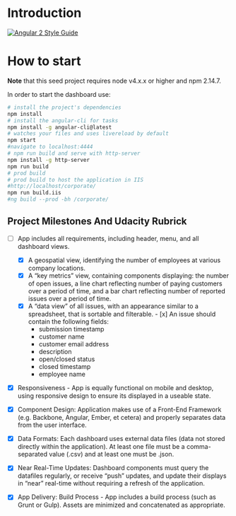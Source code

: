 # Introduction

[![Angular 2 Style Guide](https://mgechev.github.io/angular2-style-guide/images/badge.svg)](https://angular.io/styleguide)

# How to start

**Note** that this seed project requires node v4.x.x or higher and npm 2.14.7.


In order to start the dashboard use:

```bash
# install the project's dependencies
npm install
# install the angular-cli for tasks
npm install -g angular-cli@latest
# watches your files and uses livereload by default
npm start
#navigate to localhost:4444 
# npm run build and serve with http-server
npm install -g http-server
npm run build
# prod build
# prod build to host the application in IIS
#http://localhost/corporate/
npm run build.iis
#ng build --prod -bh /corporate/

```


## Project Milestones And Udacity Rubrick
 - [ ] App includes all requirements, including header, menu, and all dashboard views.
   - [x] A geospatial view, identifying the number of employees at various company locations.
   - [x] A “key metrics” view, containing components displaying: the number of open issues, a line chart reflecting number of paying  customers over a period of time, and a bar chart reflecting number of reported issues over a period of time.
   - [x] A “data view” of all issues, with an appearance similar to a spreadsheet, that is sortable and filterable.
         - [x] An issue should contain the following fields:
  		- submission timestamp
  		- customer name
  		- customer email address
  		- description
  		- open/closed status
  		- closed timestamp
  		- employee name
 - [x] Responsiveness - App is equally functional on mobile and desktop, using responsive design to ensure its displayed in a useable state.
 - [x] Component Design: Application makes use of a Front-End Framework (e.g. Backbone, Angular, Ember, et cetera) and properly separates data from the user interface.
 - [x] Data Formats: Each dashboard uses external data files (data not stored directly within the application). At least one file must be a comma-separated value (.csv) and at least one must be .json.
 - [x] Near Real-Time Updates: Dashboard components must query the datafiles regularly, or receive “push” updates, and update their displays in “near” real-time without requiring a refresh of the application.
 - [x] App Delivery: Build Process - App includes a build process (such as Grunt or Gulp). Assets are minimized and concatenated as appropriate.
 
